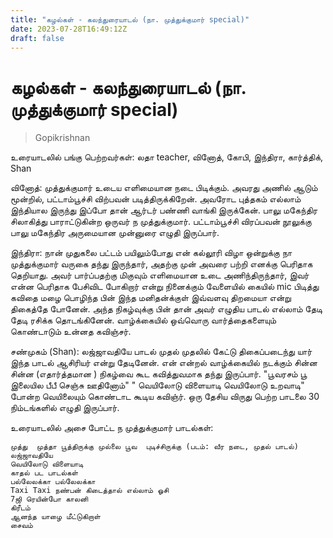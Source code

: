 ```yaml
---
title: "கழல்கள் - கலந்துரையாடல் (நா. முத்துக்குமார் special)"
date: 2023-07-28T16:49:12Z
draft: false
---
```


# கழல்கள் - கலந்துரையாடல் (நா. முத்துக்குமார் special)

> Gopikrishnan

உரையாடலில் பங்கு பெற்றவர்கள்: லதா teacher, வினோத், கோபி, இந்திரா, கார்த்திக், Shan

வினோத்: முத்துக்குமார் உடைய எளிமையான நடை பிடிக்கும். அவரது அணில் ஆடும் மூன்றில், பட்டாம்பூச்சி விற்பவன் படித்திருக்கிறேன். அவரோட புத்தகம் எல்லாம் இந்தியால இருந்து இப்போ தான் ஆர்டர் பண்ணி வாங்கி இருக்கேன். பாலு மகேந்திர சிலாகித்து பாராட்டுகின்ற ஒருவர் ந முத்துக்குமார். பட்டாம்பூச்சி விரப்பவன் நூலுக்கு பாலு மகேந்திர அருமையான முன்னுரை எழுதி இருப்பார்.

இந்திரா: நான் முதுகலை பட்டம் பயிலும்போது என் கல்லூரி விழா ஒன்றுக்கு நா முத்துக்குமார் வருகை தந்து இருந்தார், அதற்கு முன் அவரை பற்றி எனக்கு பெரிதாக தெறியாது. அவர் பார்ப்பதற்கு மிகுவும் எளிமையான உடை அணிந்திருந்தார், இவர் என்ன பெரிதாக பேசிவிட போகிறார் என்று நினைக்கும் வேளையில் கையில் mic பிடித்து கவிதை மழை பொழிந்த பின் இந்த மனிதன்க்குள் இவ்வளவு திறமையா என்று திகைத்தே போனேன். அந்த நிகழ்வுக்கு பின் தான் அவர் எழுதிய பாடல் எல்லாம் தேடி தேடி ரசிக்க தொடங்கினேன். வாழ்க்கையில் ஒவ்வொரு வார்த்தைகளையும் கொண்டாடும் உன்னத கவிஞ்சர்.

சண்முகம் (Shan): லஜ்ஜாவதியே பாடல் முதல் முதலில் கேட்டு திகைப்படைந்து யார் இந்த பாடல் ஆசிரியர் என்று தேடினேன். என் என்றல் வாழ்க்கையில் நடக்கும் சின்ன சின்ன (எதார்த்தமான ) நிகழ்வை கூட கவித்துவமாக தந்து இருப்பார். "பூவரசம் பூ இலையில பீபீ செஞ்சு ஊதினோம்" " வெயிலோடு விளையாடி வெயிலோடு உறவாடி" போன்ற வெயிலையும் கொண்டாட கூடிய கவிஞ்ர். ஒரு தேசிய விருது பெற்ற  பாடலை 30 நிம்டங்களில் எழுதி இருப்பார்.

உரையாடலில் அசை  போட்ட ந முத்துக்குமார் பாடல்கள்:

    முத்து  முத்தா பூத்திருக்கு முல்லை பூவ  புடிச்சிருக்கு (படம்: வீர நடை, முதல் பாடல்)
    லஜ்ஜாவதியே
    வெயிலோடு விளையாடி
    காதல் பட பாடல்கள்
    பல்லேலக்கா பல்லேலக்கா
    Taxi Taxi நண்பன் கிடைத்தால் எல்லாம் ஓசி
    7ஜி ரெயின்போ காலனி
    கிரீடம்
    ஆனந்த யாழை மீட்டுகிறாள்
    சைவம்